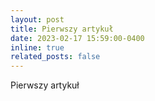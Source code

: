 ```yaml
---
layout: post
title: Pierwszy artykuł
date: 2023-02-17 15:59:00-0400
inline: true
related_posts: false
---
```


Pierwszy artykuł
